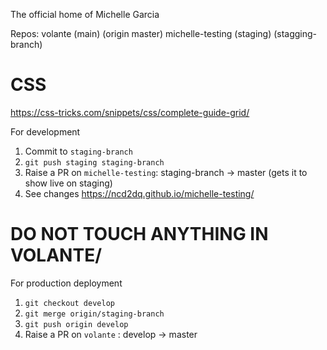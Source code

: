 The official home of Michelle Garcia


Repos:
volante (main) (origin master)
michelle-testing (staging) (stagging-branch)

# CSS
https://css-tricks.com/snippets/css/complete-guide-grid/

For development
1. Commit to `staging-branch`
2. `git push staging staging-branch`
3. Raise a PR on `michelle-testing`: staging-branch -> master (gets it to show live on staging)
4. See changes https://ncd2dq.github.io/michelle-testing/

# DO NOT TOUCH ANYTHING IN VOLANTE/

For production deployment
1. `git checkout develop`
2. `git merge origin/staging-branch`
3. `git push origin develop`
4. Raise a PR on `volante` : develop -> master
